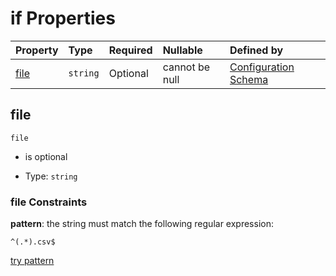 # if Properties

| Property      | Type     | Required | Nullable       | Defined by                                                                                                                                                                                                        |
| :------------ | :------- | :------- | :------------- | :---------------------------------------------------------------------------------------------------------------------------------------------------------------------------------------------------------------- |
| [file](#file) | `string` | Optional | cannot be null | [Configuration Schema](schema-defs-glossaryfileimport-if-properties-file.md "https://raw.githubusercontent.com/about-code/glossarify-md/v7.0.0/conf/v5/schema.json#/$defs/glossaryFileImport/if/properties/file") |

## file



`file`

*   is optional

*   Type: `string`

### file Constraints

**pattern**: the string must match the following regular expression:&#x20;

```regexp
^(.*).csv$
```

[try pattern](https://regexr.com/?expression=%5E\(.*\).csv%24 "try regular expression with regexr.com")
